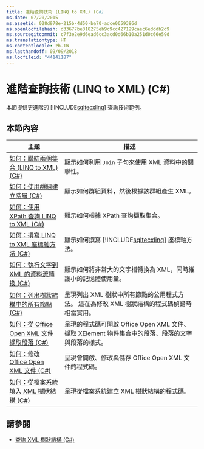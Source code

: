```yaml
---
title: 進階查詢技術 (LINQ to XML) (C#)
ms.date: 07/20/2015
ms.assetid: 028d978e-215b-4d50-ba70-adce0659386d
ms.openlocfilehash: d33677be318275eb9c9cc427129caec6edddb2d9
ms.sourcegitcommit: c7f3e2e9d6ead6cc3acd0d66b10a251d0c66e59d
ms.translationtype: HT
ms.contentlocale: zh-TW
ms.lasthandoff: 09/09/2018
ms.locfileid: "44141187"
---
```

# <a name="advanced-query-techniques-linq-to-xml-c"></a>進階查詢技術 (LINQ to XML) (C#)
本節提供更進階的 [!INCLUDE[sqltecxlinq](~/includes/sqltecxlinq-md.md)] 查詢技術範例。  
  
## <a name="in-this-section"></a>本節內容  
  
|主題|描述|  
|-----------|-----------------|  
|[如何：聯結兩個集合 (LINQ to XML) (C#)](../../../../csharp/programming-guide/concepts/linq/how-to-join-two-collections-linq-to-xml.md)|顯示如何利用 `Join` 子句來使用 XML 資料中的關聯性。|  
|[如何：使用群組建立階層 (C#)](../../../../csharp/programming-guide/concepts/linq/how-to-create-hierarchy-using-grouping.md)|顯示如何群組資料，然後根據該群組產生 XML。|  
|[如何：使用 XPath 查詢 LINQ to XML (C#)](../../../../csharp/programming-guide/concepts/linq/how-to-query-linq-to-xml-using-xpath.md)|顯示如何根據 XPath 查詢擷取集合。|  
|[如何：撰寫 LINQ to XML 座標軸方法 (C#)](../../../../csharp/programming-guide/concepts/linq/how-to-write-a-linq-to-xml-axis-method.md)|顯示如何撰寫 [!INCLUDE[sqltecxlinq](~/includes/sqltecxlinq-md.md)] 座標軸方法。|  
|[如何：執行文字到 XML 的資料流轉換 (C#)](../../../../csharp/programming-guide/concepts/linq/how-to-perform-streaming-transformations-of-text-to-xml.md)|顯示如何將非常大的文字檔轉換為 XML，同時維護小的記憶體使用量。|  
|[如何：列出樹狀結構中的所有節點 (C#)](../../../../csharp/programming-guide/concepts/linq/how-to-list-all-nodes-in-a-tree.md)|呈現列出 XML 樹狀中所有節點的公用程式方法。 這在為修改 XML 樹狀結構的程式碼偵錯時相當實用。|  
|[如何：從 Office Open XML 文件擷取段落 (C#)](../../../../csharp/programming-guide/concepts/linq/how-to-retrieve-paragraphs-from-an-office-open-xml-document.md)|呈現的程式碼可開啟 Office Open XML 文件、擷取 XElement 物件集合中的段落、段落的文字與段落的樣式。|  
|[如何：修改 Office Open XML 文件 (C#)](../../../../csharp/programming-guide/concepts/linq/how-to-modify-an-office-open-xml-document.md)|呈現會開啟、修改與儲存 Office Open XML 文件的程式碼。|  
|[如何：從檔案系統填入 XML 樹狀結構 (C#)](../../../../csharp/programming-guide/concepts/linq/how-to-populate-an-xml-tree-from-the-file-system.md)|呈現從檔案系統建立 XML 樹狀結構的程式碼。|  
  
## <a name="see-also"></a>請參閱

- [查詢 XML 樹狀結構 (C#)](../../../../csharp/programming-guide/concepts/linq/querying-xml-trees.md)
